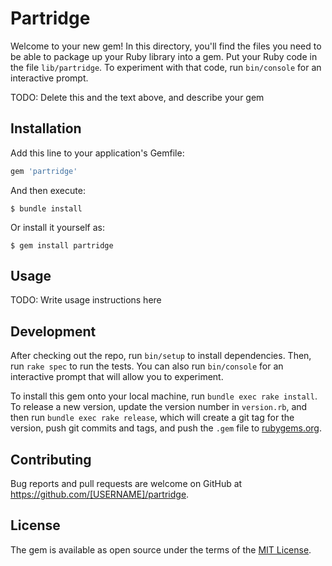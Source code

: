 # Partridge

Welcome to your new gem! In this directory, you'll find the files you need to be able to package up your Ruby library into a gem. Put your Ruby code in the file `lib/partridge`. To experiment with that code, run `bin/console` for an interactive prompt.

TODO: Delete this and the text above, and describe your gem

## Installation

Add this line to your application's Gemfile:

```ruby
gem 'partridge'
```

And then execute:

    $ bundle install

Or install it yourself as:

    $ gem install partridge

## Usage

TODO: Write usage instructions here

## Development

After checking out the repo, run `bin/setup` to install dependencies. Then, run `rake spec` to run the tests. You can also run `bin/console` for an interactive prompt that will allow you to experiment.

To install this gem onto your local machine, run `bundle exec rake install`. To release a new version, update the version number in `version.rb`, and then run `bundle exec rake release`, which will create a git tag for the version, push git commits and tags, and push the `.gem` file to [rubygems.org](https://rubygems.org).

## Contributing

Bug reports and pull requests are welcome on GitHub at https://github.com/[USERNAME]/partridge.


## License

The gem is available as open source under the terms of the [MIT License](https://opensource.org/licenses/MIT).

